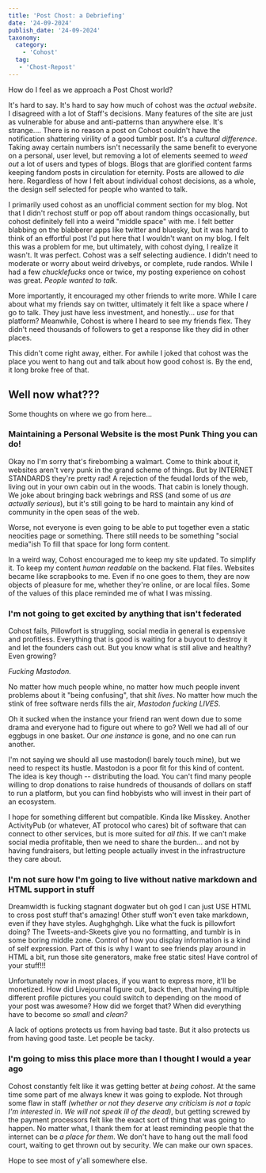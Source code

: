 ```yaml
---
title: 'Post Chost: a Debriefing'
date: '24-09-2024'
publish_date: '24-09-2024'
taxonomy:
  category:
    - 'Cohost'
  tag:
   - 'Chost-Repost'
---
```


How do I feel as we approach a Post Chost world?

It's hard to say. It's hard to say how much of cohost was the *actual website*. I disagreed with a lot of Staff's decisions. Many features of the site are just as vulnerable for abuse and anti-patterns than anywhere else. It's strange.... There is no reason a post on Cohost couldn't have the notification shattering virility of a good tumblr post. It's a *cultural difference*. Taking away certain numbers isn't necessarily the same benefit to everyone on a personal, user level, but removing a lot of elements seemed to *weed out* a lot of users and types of blogs. Blogs that are glorified content farms keeping fandom posts in circulation for eternity. Posts are allowed to *die* here. Regardless of how I felt about individual cohost decisions, as a whole, the design self selected for people who wanted to talk.

I primarily used cohost as an unofficial comment section for my blog. Not that I didn't rechost stuff or pop off about random things occasionally, but cohost definitely fell into a weird "middle space" with me. I felt better blabbing on the blabberer apps like twitter and bluesky, but it was hard to think of an effortful post I'd put here that I wouldn't want on my blog. I felt this was a problem for me, but ultimately, with cohost dying, I realize it wasn't. It was perfect. Cohost was a self selecting audience. I didn't need to moderate or worry about weird drivebys, or complete, rude randos. While I had a few *chucklefucks* once or twice, my posting experience on cohost was great. *People wanted to talk*.

More importantly, it encouraged my other friends to write more. While I care about what my friends say on twitter, ultimately it felt like a space where *I* go to talk. They just have less investment, and honestly... *use* for that platform? Meanwhile, Cohost is where I heard to see my friends flex. They didn't need thousands of followers to get a response like they did in other places.

This didn't come right away, either. For awhile I joked that cohost was the place you went to hang out and talk about how good cohost is. By the end, it long broke free of that.

## Well now what???

Some thoughts on where we go from here...

### Maintaining a Personal Website is the most Punk Thing you can do!

Okay no I'm sorry that's firebombing a walmart. Come to think about it, websites aren't very punk in the grand scheme of things. But by INTERNET STANDARDS they're pretty rad! A rejection of the feudal lords of the web, living out in your own cabin out in the woods. That cabin is lonely though. We joke about bringing back webrings and RSS (and some of us *are actually serious*), but it's still going to be hard to maintain any kind of community in the open seas of the web.

Worse, not everyone is even going to be able to put together even a static neocities page or something. There still needs to be something "social media"ish To fill that space for long form content.

In a weird way, Cohost encouraged me to keep my site updated. To simplify it. To keep my content *human readable* on the backend. Flat files. Websites became like scrapbooks to me. Even if no one goes to them, they are now objects of pleasure for me, whether they're online, or are local files. Some of the values of this place reminded me of what I was missing.

### I'm not going to get excited by anything that isn't federated

Cohost fails, Pillowfort is struggling, social media in general is expensive and profitless. Everything that is good is waiting for a buyout to destroy it and let the founders cash out. But you know what is still alive and healthy? Even growing?

*Fucking Mastodon.*

No matter how much people whine, no matter how much people invent problems about it "being confusing", that shit *lives*. No matter how much the stink of free software nerds fills the air, *Mastodon fucking LIVES*. 

Oh it sucked when the instance your friend ran went down due to some drama and everyone had to figure out where to go? Well we had all of our eggbugs in one basket. Our *one instance* is gone, and no one can run another.

I'm not saying we should all use mastodon(I barely touch mine), but we need to respect its hustle. Mastodon is a poor fit for this kind of content. The idea is key though -- distributing the load. You can't find many people willing to drop donations to raise hundreds of thousands of dollars on staff to run a platform, but you can find hobbyists who will invest in their part of an ecosystem.

I hope for something different but compatible. Kinda like Misskey. Another ActivityPub (or whatever, AT protocol who cares) bit of software that can connect to other services, but is more suited for *all this*. If we can't make social media profitable, then we need to share the burden... and not by having fundraisers, but letting people actually invest in the infrastructure they care about.

### I'm not sure how I'm going to live without native markdown and HTML support in stuff

Dreamwidth is fucking stagnant dogwater but oh god I can just USE HTML to cross post stuff that's amazing! Other stuff won't even take markdown, even if they have styles. Aughghghgh. Like what the fuck is pillowfort doing? The Tweets-and-Skeets give you no formatting, and tumblr is in some boring middle zone. Control of how you display information is a kind of self expression. Part of this is why I want to see friends play around in HTML a bit, run those site generators, make free static sites! Have control of your stuff!!!

Unfortunately now in most places, if you want to express more, it'll be monetized. How did Livejournal figure out, back then, that having multiple different profile pictures you could switch to depending on the mood of your post was awesome? How did we forget that? When did everything have to become so *small* and *clean?*

A lack of options protects us from having bad taste. But it also protects us from having good taste. Let people be tacky.

### I'm going to miss this place more than I thought I would a year ago

Cohost constantly felt like it was getting better at *being cohost*. At the same time some part of me always knew it was going to explode. Not through some flaw in staff *(whether or not they deserve any criticism is not a topic I'm interested in. We will not speak ill of the dead)*, but getting screwed by the payment processors felt like the exact sort of thing that was going to happen.  No matter what, I thank them for at least reminding people that the internet can be *a place for them*.  We don't have to hang out the mall food court, waiting to get thrown out by security. We can make our own spaces.

Hope to see most of y'all somewhere else.